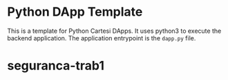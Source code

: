 # Python DApp Template

This is a template for Python Cartesi DApps. It uses python3 to execute the backend application.
The application entrypoint is the `dapp.py` file.
# seguranca-trab1
